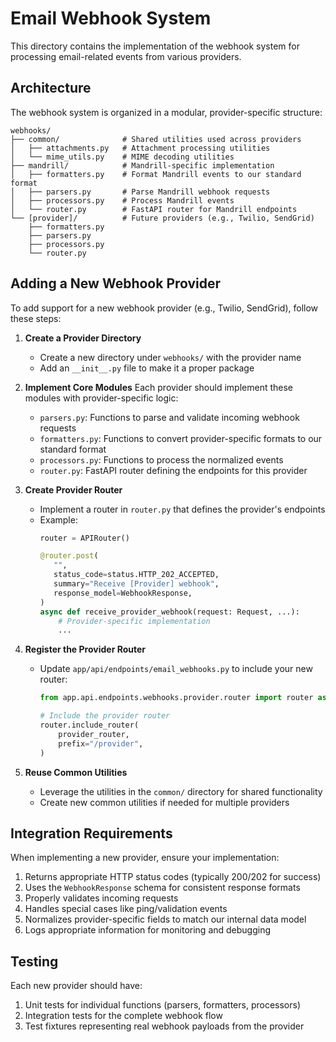 # Email Webhook System

This directory contains the implementation of the webhook system for processing email-related events from various providers.

## Architecture

The webhook system is organized in a modular, provider-specific structure:

```
webhooks/
├── common/              # Shared utilities used across providers
│   ├── attachments.py   # Attachment processing utilities
│   └── mime_utils.py    # MIME decoding utilities
├── mandrill/            # Mandrill-specific implementation
│   ├── formatters.py    # Format Mandrill events to our standard format
│   ├── parsers.py       # Parse Mandrill webhook requests
│   ├── processors.py    # Process Mandrill events
│   └── router.py        # FastAPI router for Mandrill endpoints
└── [provider]/          # Future providers (e.g., Twilio, SendGrid)
    ├── formatters.py
    ├── parsers.py
    ├── processors.py
    └── router.py
```

## Adding a New Webhook Provider

To add support for a new webhook provider (e.g., Twilio, SendGrid), follow these steps:

1. **Create a Provider Directory**
   - Create a new directory under `webhooks/` with the provider name
   - Add an `__init__.py` file to make it a proper package

2. **Implement Core Modules**
   Each provider should implement these modules with provider-specific logic:

   - `parsers.py`: Functions to parse and validate incoming webhook requests
   - `formatters.py`: Functions to convert provider-specific formats to our standard format
   - `processors.py`: Functions to process the normalized events
   - `router.py`: FastAPI router defining the endpoints for this provider

3. **Create Provider Router**
   - Implement a router in `router.py` that defines the provider's endpoints
   - Example:
     ```python
     router = APIRouter()
     
     @router.post(
        "",
        status_code=status.HTTP_202_ACCEPTED,
        summary="Receive [Provider] webhook",
        response_model=WebhookResponse,
     )
     async def receive_provider_webhook(request: Request, ...): 
         # Provider-specific implementation
         ...
     ```

4. **Register the Provider Router**
   - Update `app/api/endpoints/email_webhooks.py` to include your new router:
     ```python
     from app.api.endpoints.webhooks.provider.router import router as provider_router
     
     # Include the provider router
     router.include_router(
         provider_router,
         prefix="/provider",
     )
     ```

5. **Reuse Common Utilities**
   - Leverage the utilities in the `common/` directory for shared functionality
   - Create new common utilities if needed for multiple providers

## Integration Requirements

When implementing a new provider, ensure your implementation:

1. Returns appropriate HTTP status codes (typically 200/202 for success)
2. Uses the `WebhookResponse` schema for consistent response formats
3. Properly validates incoming requests
4. Handles special cases like ping/validation events
5. Normalizes provider-specific fields to match our internal data model
6. Logs appropriate information for monitoring and debugging

## Testing

Each new provider should have:

1. Unit tests for individual functions (parsers, formatters, processors)
2. Integration tests for the complete webhook flow
3. Test fixtures representing real webhook payloads from the provider 